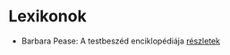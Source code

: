 # Lexikonok

- Barbara Pease: A testbeszéd enciklopédiája [részletek](_details/%7Bopf.creator%7D.md#id_294)